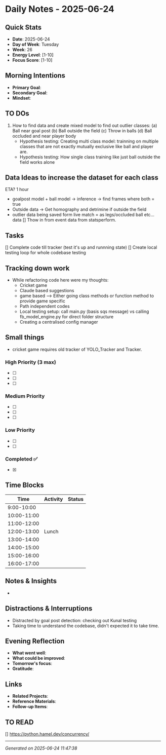 # Daily Notes - 2025-06-24

## Quick Stats
- **Date**: 2025-06-24
- **Day of Week**: Tuesday
- **Week**: 26
- **Energy Level**: [1-10]
- **Focus Score**: [1-10]

## Morning Intentions
- **Primary Goal**: 
- **Secondary Goal**: 
- **Mindset**: 

## TO DOs
1. How to find data and create mixed model to find out outlier classes: (a) Ball near goal post (b) Ball outside the field (c) Throw in balls (d) Ball occluded and near player body
    - Hypothesis testing: Creating multi class model: trainning on multiple classes that are not exactly mutually exclusive like ball and player are.
    - Hypothesis testing: How single class training like just ball outside the field works alone

## Data Ideas to increase the dataset for each class
ETA? 1 hour
- goalpost model + ball model -> inference -> find frames where both = true
- Outside data -> Get homography and detrimine if outside the field
- outlier data being saved form live match = as legs/occluded ball etc... data
[] Thow in from event data from statsperform.

## Tasks
[] Complete code till tracker (test it's up and runnning state)
[] Create local testing loop for whole codebase testing
## Tracking down work
- While refactoring code here were my thoughts:
    - Cricket game 
    - Claude based suggestions
    - game based --> Either going class methods or function method to provide game specific
    - Path independent codes
    - Local testing setup: call main.py (basis sqs message) vs calling fb_model_engine.py for direct folder structure
    - Creating a centralised config manager

## Small things
- cricket game requires old tracker of YOLO_Tracker and Tracker.





### High Priority (3 max)
- [ ] 
- [ ] 
- [ ] 

### Medium Priority
- [ ] 
- [ ] 
- [ ] 

### Low Priority
- [ ] 
- [ ] 

### Completed ✅
- [x] 

## Time Blocks
| Time | Activity | Status |
|------|----------|--------|
| 9:00-10:00 |  |  |
| 10:00-11:00 |  |  |
| 11:00-12:00 |  |  |
| 12:00-13:00 | Lunch |  |
| 13:00-14:00 |  |  |
| 14:00-15:00 |  |  |
| 15:00-16:00 |  |  |
| 16:00-17:00 |  |  |

## Notes & Insights
- 

## Distractions & Interruptions
- Distracted by goal post detection: checking out Kunal testing
- Taking time to understand the codebase, didn't expected it to take time.

## Evening Reflection
- **What went well**: 
- **What could be improved**: 
- **Tomorrow's focus**: 
- **Gratitude**: 

## Links
- **Related Projects**: 
- **Reference Materials**: 
- **Follow-up Items**: 

## TO READ
[] https://python.hamel.dev/concurrency/

---
*Generated on 2025-06-24 11:47:38* 